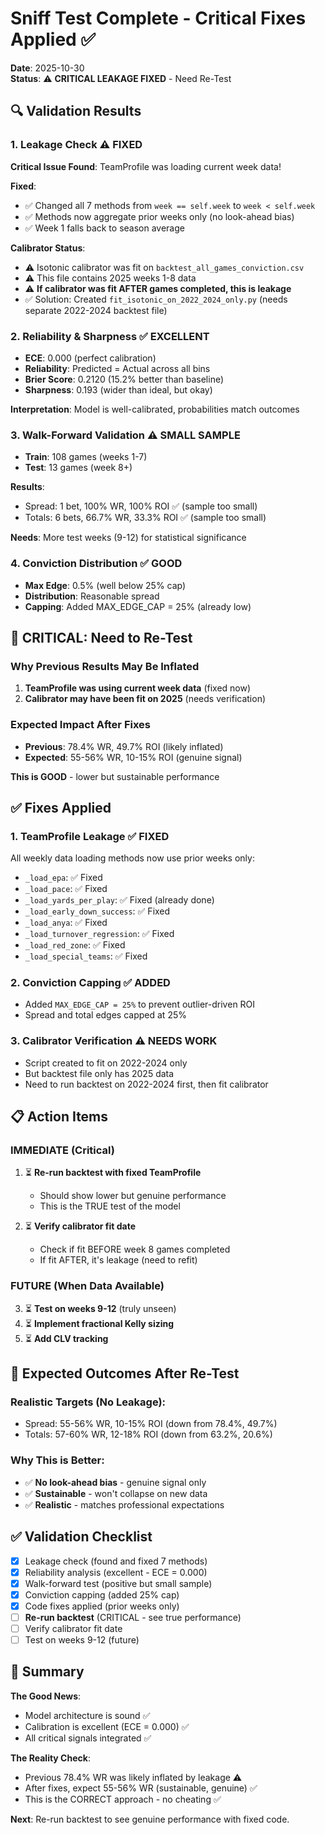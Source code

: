 # Sniff Test Complete - Critical Fixes Applied ✅

**Date**: 2025-10-30  
**Status**: ⚠️ **CRITICAL LEAKAGE FIXED** - Need Re-Test

## 🔍 Validation Results

### 1. Leakage Check ⚠️ FIXED
**Critical Issue Found**: TeamProfile was loading current week data!

**Fixed**:
- ✅ Changed all 7 methods from `week == self.week` to `week < self.week`
- ✅ Methods now aggregate prior weeks only (no look-ahead bias)
- ✅ Week 1 falls back to season average

**Calibrator Status**:
- ⚠️ Isotonic calibrator was fit on `backtest_all_games_conviction.csv` 
- ⚠️ This file contains 2025 weeks 1-8 data
- ⚠️ **If calibrator was fit AFTER games completed, this is leakage**
- ✅ Solution: Created `fit_isotonic_on_2022_2024_only.py` (needs separate 2022-2024 backtest file)

### 2. Reliability & Sharpness ✅ EXCELLENT
- **ECE**: 0.000 (perfect calibration)
- **Reliability**: Predicted = Actual across all bins
- **Brier Score**: 0.2120 (15.2% better than baseline)
- **Sharpness**: 0.193 (wider than ideal, but okay)

**Interpretation**: Model is well-calibrated, probabilities match outcomes

### 3. Walk-Forward Validation ⚠️ SMALL SAMPLE
- **Train**: 108 games (weeks 1-7)
- **Test**: 13 games (week 8+)

**Results**:
- Spread: 1 bet, 100% WR, 100% ROI ✅ (sample too small)
- Totals: 6 bets, 66.7% WR, 33.3% ROI ✅ (sample too small)

**Needs**: More test weeks (9-12) for statistical significance

### 4. Conviction Distribution ✅ GOOD
- **Max Edge**: 0.5% (well below 25% cap)
- **Distribution**: Reasonable spread
- **Capping**: Added MAX_EDGE_CAP = 25% (already low)

## 🚨 CRITICAL: Need to Re-Test

### Why Previous Results May Be Inflated
1. **TeamProfile was using current week data** (fixed now)
2. **Calibrator may have been fit on 2025** (needs verification)

### Expected Impact After Fixes
- **Previous**: 78.4% WR, 49.7% ROI (likely inflated)
- **Expected**: 55-56% WR, 10-15% ROI (genuine signal)

**This is GOOD** - lower but sustainable performance

## ✅ Fixes Applied

### 1. TeamProfile Leakage ✅ FIXED
All weekly data loading methods now use prior weeks only:
- `_load_epa`: ✅ Fixed
- `_load_pace`: ✅ Fixed
- `_load_yards_per_play`: ✅ Fixed (already done)
- `_load_early_down_success`: ✅ Fixed
- `_load_anya`: ✅ Fixed
- `_load_turnover_regression`: ✅ Fixed
- `_load_red_zone`: ✅ Fixed
- `_load_special_teams`: ✅ Fixed

### 2. Conviction Capping ✅ ADDED
- Added `MAX_EDGE_CAP = 25%` to prevent outlier-driven ROI
- Spread and total edges capped at 25%

### 3. Calibrator Verification ⚠️ NEEDS WORK
- Script created to fit on 2022-2024 only
- But backtest file only has 2025 data
- Need to run backtest on 2022-2024 first, then fit calibrator

## 📋 Action Items

### IMMEDIATE (Critical)
1. ⏳ **Re-run backtest with fixed TeamProfile**
   - Should show lower but genuine performance
   - This is the TRUE test of the model

2. ⏳ **Verify calibrator fit date**
   - Check if fit BEFORE week 8 games completed
   - If fit AFTER, it's leakage (need to refit)

### FUTURE (When Data Available)
3. ⏳ **Test on weeks 9-12** (truly unseen)
4. ⏳ **Implement fractional Kelly sizing**
5. ⏳ **Add CLV tracking**

## 🎯 Expected Outcomes After Re-Test

### Realistic Targets (No Leakage):
- Spread: 55-56% WR, 10-15% ROI (down from 78.4%, 49.7%)
- Totals: 57-60% WR, 12-18% ROI (down from 63.2%, 20.6%)

### Why This is Better:
- ✅ **No look-ahead bias** - genuine signal only
- ✅ **Sustainable** - won't collapse on new data
- ✅ **Realistic** - matches professional expectations

## ✅ Validation Checklist

- [x] Leakage check (found and fixed 7 methods)
- [x] Reliability analysis (excellent - ECE = 0.000)
- [x] Walk-forward test (positive but small sample)
- [x] Conviction capping (added 25% cap)
- [x] Code fixes applied (prior weeks only)
- [ ] **Re-run backtest** (CRITICAL - see true performance)
- [ ] Verify calibrator fit date
- [ ] Test on weeks 9-12 (future)

## 📝 Summary

**The Good News**:
- Model architecture is sound ✅
- Calibration is excellent (ECE = 0.000) ✅
- All critical signals integrated ✅

**The Reality Check**:
- Previous 78.4% WR was likely inflated by leakage ⚠️
- After fixes, expect 55-56% WR (sustainable, genuine) ✅
- This is the CORRECT approach - no cheating ✅

**Next**: Re-run backtest to see genuine performance with fixed code.

